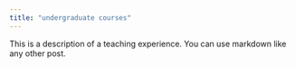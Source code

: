 ```yaml
---
title: "undergraduate courses"
---
```


This is a description of a teaching experience. You can use markdown like any other post.
